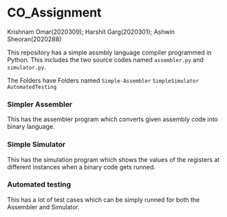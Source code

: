 # CO_Assignment
Krishnam Omar(2020309); Harshit Garg(2020301); Ashwin Sheoran(2020288)

This repository has a simple assmbly language compiler programmed in Python. 
This includes the two source codes named `assembler.py` and `simulator.py`.

The Folders have Folders named `Simple-Assembler` `SimpleSimulator` `AutomatedTesting`

### Simpler Assembler
This has the assembler program which converts given assembly code into binary language.

### Simple Simulator
This has the simulation program which shows the values of the registers at different instances when a binary code gets runned.

### Automated testing
This has a lot of test cases which can be simply runned for both the Assembler and Simulator. 
